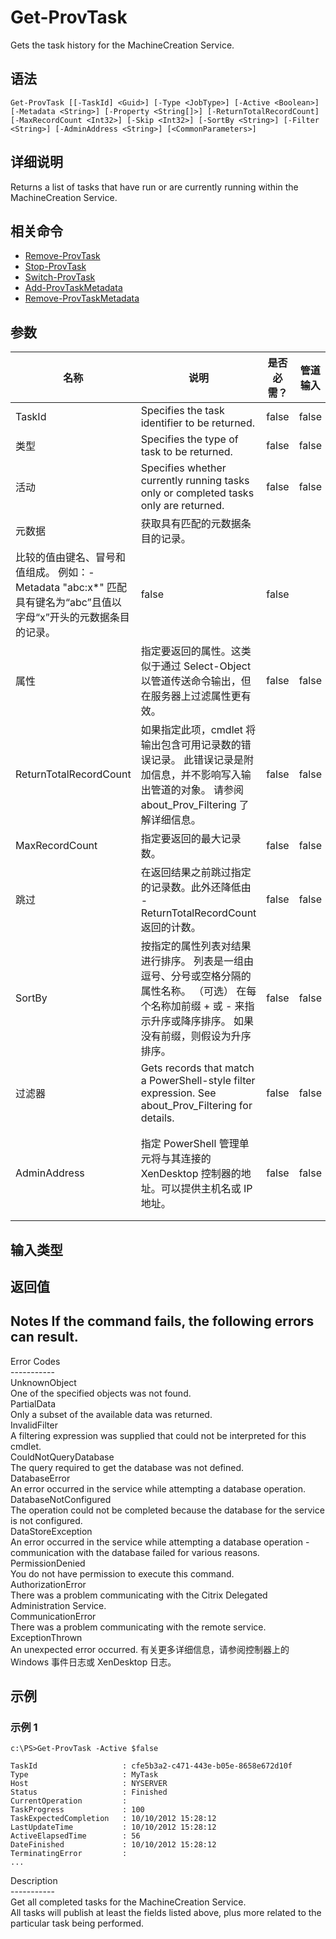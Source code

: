 # Get-ProvTask

Gets the task history for the MachineCreation Service.

## 语法

    Get-ProvTask [[-TaskId] <Guid>] [-Type <JobType>] [-Active <Boolean>] [-Metadata <String>] [-Property <String[]>] [-ReturnTotalRecordCount] [-MaxRecordCount <Int32>] [-Skip <Int32>] [-SortBy <String>] [-Filter <String>] [-AdminAddress <String>] [<CommonParameters>]
    

## 详细说明

Returns a list of tasks that have run or are currently running within the MachineCreation Service.

## 相关命令

- [Remove-ProvTask](Remove-ProvTask.html)
- [Stop-ProvTask](Stop-ProvTask.html)
- [Switch-ProvTask](Switch-ProvTask.html)
- [Add-ProvTaskMetadata](Add-ProvTaskMetadata.html)
- [Remove-ProvTaskMetadata](Remove-ProvTaskMetadata.html)

## 参数

| 名称                     | 说明                                                                                                    | 是否必需？ | 管道输入  | 默认值                                   |
| ---------------------- | ----------------------------------------------------------------------------------------------------- | ----- | ----- | ------------------------------------- |
| TaskId                 | Specifies the task identifier to be returned.                                                         | false | false |                                       |
| 类型                     | Specifies the type of task to be returned.                                                            | false | false |                                       |
| 活动                     | Specifies whether currently running tasks only or completed tasks only are returned.                  | false | false |                                       |
| 元数据                    | 获取具有匹配的元数据条目的记录。  
比较的值由键名、冒号和值组成。 例如：-Metadata "abc:x*" 匹配具有键名为“abc”且值以字母“x”开头的元数据条目的记录。             | false | false |                                       |
| 属性                     | 指定要返回的属性。这类似于通过 Select-Object 以管道传送命令输出，但在服务器上过滤属性更有效。                                                | false | false |                                       |
| ReturnTotalRecordCount | 如果指定此项，cmdlet 将输出包含可用记录数的错误记录。 此错误记录是附加信息，并不影响写入输出管道的对象。 请参阅 about_Prov_Filtering 了解详细信息。           | false | false | False                                 |
| MaxRecordCount         | 指定要返回的最大记录数。                                                                                          | false | false | 250                                   |
| 跳过                     | 在返回结果之前跳过指定的记录数。此外还降低由 -ReturnTotalRecordCount 返回的计数。                                                 | false | false |                                       |
| SortBy                 | 按指定的属性列表对结果进行排序。 列表是一组由逗号、分号或空格分隔的属性名称。 （可选） 在每个名称加前缀 + 或 - 来指示升序或降序排序。 如果没有前缀，则假设为升序排序。              | false | false | 默认排序顺序是按名称或唯一标识符。                     |
| 过滤器                    | Gets records that match a PowerShell-style filter expression. See about_Prov_Filtering for details. | false | false |                                       |
| AdminAddress           | 指定 PowerShell 管理单元将与其连接的 XenDesktop 控制器的地址。可以提供主机名或 IP 地址。                                            | false | false | Localhost。一旦有 cmdlet 提供了某个值，此值将变为默认值。 |

## 输入类型

### 

## 返回值

### 

## Notes If the command fails, the following errors can result.  
Error Codes  
\---\---\-----  
UnknownObject  
One of the specified objects was not found.  
PartialData  
Only a subset of the available data was returned.  
InvalidFilter  
A filtering expression was supplied that could not be interpreted for this cmdlet.  
CouldNotQueryDatabase  
The query required to get the database was not defined.  
DatabaseError  
An error occurred in the service while attempting a database operation.  
DatabaseNotConfigured  
The operation could not be completed because the database for the service is not configured.  
DataStoreException  
An error occurred in the service while attempting a database operation - communication with the database failed for various reasons.  
PermissionDenied  
You do not have permission to execute this command.  
AuthorizationError  
There was a problem communicating with the Citrix Delegated Administration Service.  
CommunicationError  
There was a problem communicating with the remote service.  
ExceptionThrown  
An unexpected error occurred. 有关更多详细信息，请参阅控制器上的 Windows 事件日志或 XenDesktop 日志。

## 示例

### 示例 1

    c:\PS>Get-ProvTask -Active $false
    
    TaskId                   : cfe5b3a2-c471-443e-b05e-8658e672d10f
    Type                     : MyTask
    Host                     : NYSERVER
    Status                   : Finished
    CurrentOperation         :
    TaskProgress             : 100
    TaskExpectedCompletion   : 10/10/2012 15:28:12
    LastUpdateTime           : 10/10/2012 15:28:12
    ActiveElapsedTime        : 56
    DateFinished             : 10/10/2012 15:28:12
    TerminatingError         :
    ...
    

Description  
\---\---\-----  
Get all completed tasks for the MachineCreation Service.  
All tasks will publish at least the fields listed above, plus more related to the particular task being performed.